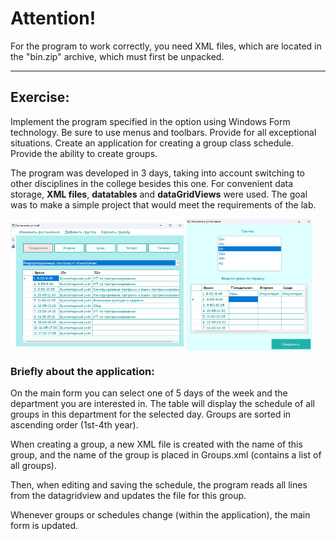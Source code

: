 # **Attention!**
For the program to work correctly, you need XML files, which are located in the "bin.zip" archive, which must first be unpacked.
___

## **Exercise:**

Implement the program specified in the option using Windows Form technology. Be sure to use menus and toolbars. Provide for all exceptional situations. Create an application for creating a group class schedule. Provide the ability to create groups.


The program was developed in 3 days, taking into account switching to other disciplines in the college besides this one. For convenient data storage, **XML files**, **datatables** and **dataGridViews** were used. The goal was to make a simple project that would meet the requirements of the lab.

<img align="center" src="https://github.com/alenoktee/Schedule/blob/master/Main.png" width="55%"></img>
<img align="center" src="https://github.com/alenoktee/Schedule/blob/master/Edit.png" width="40%"></img>

### **Briefly about the application:**

On the main form you can select one of 5 days of the week and the department you are interested in. The table will display the schedule of all groups in this department for the selected day. Groups are sorted in ascending order (1st-4th year).

When creating a group, a new XML file is created with the name of this group, and the name of the group is placed in Groups.xml (contains a list of all groups).

Then, when editing and saving the schedule, the program reads all lines from the datagridview and updates the file for this group.

Whenever groups or schedules change (within the application), the main form is updated.

